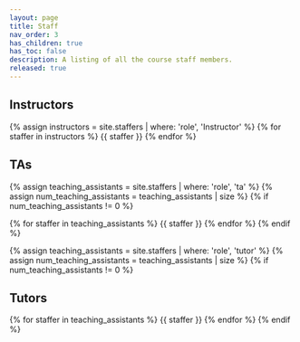 ```yaml
---
layout: page
title: Staff
nav_order: 3
has_children: true
has_toc: false
description: A listing of all the course staff members.
released: true
---
```


## Instructors

<div class="role">
{% assign instructors = site.staffers | where: 'role', 'Instructor' %}
{% for staffer in instructors %}
{{ staffer }}
{% endfor %}
</div>

## TAs

<div class="role">
{% assign teaching_assistants = site.staffers | where: 'role', 'ta' %}
{% assign num_teaching_assistants = teaching_assistants | size %}
{% if num_teaching_assistants != 0 %}

{% for staffer in teaching_assistants %}
{{ staffer }}
{% endfor %}
{% endif %}

{% assign teaching_assistants = site.staffers | where: 'role', 'tutor' %}
{% assign num_teaching_assistants = teaching_assistants | size %}
{% if num_teaching_assistants != 0 %}
</div>

## Tutors

<div class="role">
{% for staffer in teaching_assistants %}
{{ staffer }}
{% endfor %}
{% endif %}
</div>
